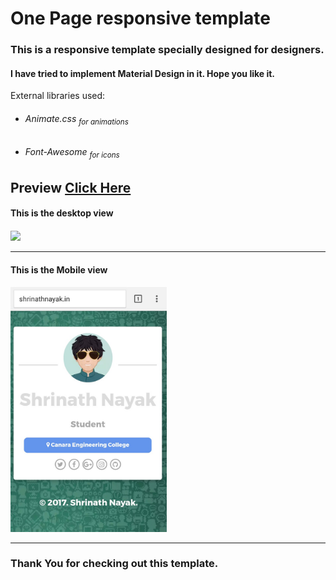 # One Page responsive template
<h3>This is a responsive template specially designed for designers.</h3>
<h4>I have tried to implement Material Design in it. Hope you like it.</h4>
<p> External libraries used:
<ul>
<li><h6>Animate.css <sub>for animations</sub></h6></li>
<li><h6>Font-Awesome <sub>for icons</sub></h6></li>
</ul>
</p>
<h2>Preview <a href="http://www.delightedboysai@gmail.live"> Click Here</a></h2>
<h4>This is the desktop view<h4>
<img src="http://shrinathnayak.in/portfolio.png"><hr>
<h4>This is the Mobile view<h4>
<img src="mob.jpg" width="250px"><hr>
<h3>Thank You for checking out this template.</h3>
